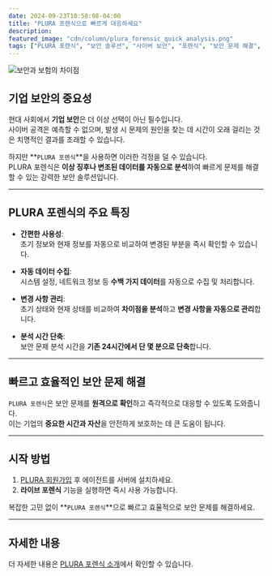 ```yaml
---
date: 2024-09-23T10:58:08-04:00
title: "PLURA 포렌식으로 빠르게 대응하세요"
description:
featured_image: "cdn/column/plura_forensic_quick_analysis.png"
tags: ["PLURA 포렌식", "보안 솔루션", "사이버 보안", "포렌식", "보안 문제 해결", "자동 데이터 수집"]
---
```


![보안과 보험의 차이점](https://blog.plura.io/cdn/column/plura_forensic_quick_analysis.png)

## 기업 보안의 중요성

현대 사회에서 **기업 보안**은 더 이상 선택이 아닌 필수입니다.  
사이버 공격은 예측할 수 없으며, 발생 시 문제의 원인을 찾는 데 시간이 오래 걸리는 것은 치명적인 결과를 초래할 수 있습니다.

하지만 **`PLURA 포렌식`**을 사용하면 이러한 걱정을 덜 수 있습니다.  
PLURA 포렌식은 **이상 징후나 변조된 데이터를 자동으로 분석**하여 빠르게 문제를 해결할 수 있는 강력한 보안 솔루션입니다.

---

## PLURA 포렌식의 주요 특징

- **간편한 사용성**:  
  초기 정보와 현재 정보를 자동으로 비교하여 변경된 부분을 즉시 확인할 수 있습니다.
  
- **자동 데이터 수집**:  
  시스템 설정, 네트워크 정보 등 **수백 가지 데이터**를 자동으로 수집 및 처리합니다.

- **변경 사항 관리**:  
  초기 상태와 현재 상태를 비교하여 **차이점을 분석**하고 **변경 사항을 자동으로 관리**합니다.

- **분석 시간 단축**:  
  보안 문제 분석 시간을 **기존 24시간에서 단 몇 분으로 단축**합니다.

---

## 빠르고 효율적인 보안 문제 해결

`PLURA 포렌식`은 보안 문제를 **원격으로 확인**하고 즉각적으로 대응할 수 있도록 도와줍니다.  
이는 기업의 **중요한 시간과 자산**을 안전하게 보호하는 데 큰 도움이 됩니다.

---

## 시작 방법

1. [PLURA 회원가입](https://www.plura.io/signup) 후 에이전트를 서버에 설치하세요.  
2. **라이브 포렌식** 기능을 실행하면 즉시 사용 가능합니다.  

복잡한 고민 없이 **`PLURA 포렌식`**으로 빠르고 효율적으로 보안 문제를 해결하세요. 

---

## 자세한 내용

더 자세한 내용은 [PLURA 포렌식 소개](https://welcome.plura.io/ads/forensic.html)에서 확인할 수 있습니다.
